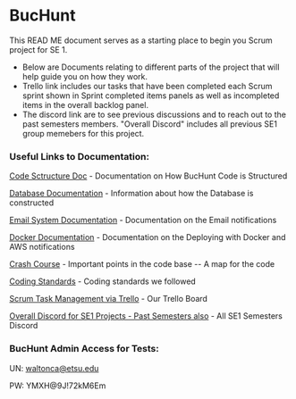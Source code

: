# BucHunt
This READ ME document serves as a starting place to begin you Scrum project for SE 1.
  - Below are Documents relating to different parts of the project that will help guide you on how they work.
  - Trello link includes our tasks that have been completed each Scrum sprint shown in Sprint completed items panels as well as incompleted items in the overall backlog panel.
  - The discord link are to see previous discussions and to reach out to the past semesters members. "Overall Discord" includes all previous SE1 group memebers for this project.


### Useful Links to Documentation:

[Code Sctructure Doc](Documentation/Code%20Structure%20Documentation.pdf) - Documentation on How BucHunt Code is Structured

[Database Documentation](Documentation/Database%20Documentation.pdf) - Information about how the Database is constructed

[Email System Documentation](Documentation/Email%20System%20Documentation.pdf) - Documentation on the Email notifications

[Docker Documentation](Documentation/Updated%20AWS%20and%20Docker%20Deployment%20Steps.pdf) - Documentation on the Deploying with Docker and AWS notifications

[Crash Course](Documentation/ScavengeRUs%20Crash%20Course%20Document.pdf) - Important points in the code base -- A map for the code

[Coding Standards](Documentation/Coding%20Standards.pdf) - Coding standards we followed

[Scrum Task Management via Trello](https://trello.com/invite/b/P00pWw6A/ATTIb24b457a2027857ed4361c776b7dab09F24C8186/se) - Our Trello Board

[Overall Discord for SE1 Projects - Past Semesters also](https://discord.gg/RchHgFK2S2) - All SE1 Semesters Discord


### BucHunt Admin Access for Tests:
 UN: waltonca@etsu.edu
 
 PW: YMXH@9J!72kM6Em



